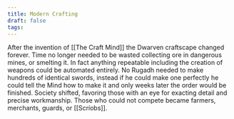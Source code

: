 ```yaml
---
title: Modern Crafting
draft: false
tags:
---
```

After the invention of [[The Craft Mind]] the Dwarven craftscape changed forever. Time no longer needed to be wasted collecting ore in dangerous mines, or smelting it. In fact anything repeatable including the creation of weapons could be automated entirely. No Rugadh needed to make hundreds of identical swords, instead if he could make one perfectly he could tell the Mind how to make it and only weeks later the order would be finished. Society shifted, favoring those with an eye for exacting detail and precise workmanship. Those who could not compete became farmers, merchants, guards, or [[Scríobs]].
